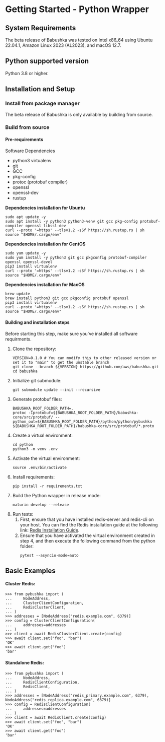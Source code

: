 # Getting Started - Python Wrapper

## System Requirements

The beta release of Babushka was tested on Intel x86_64 using Ubuntu 22.04.1, Amazon Linux 2023 (AL2023), and macOS 12.7.

## Python supported version
Python 3.8 or higher.

## Installation and Setup

### Install from package manager
The beta release of Babushka is only available by building from source.

### Build from source

#### Pre-requirements

Software Dependencies

-   python3 virtualenv
-   git
-   GCC
-   pkg-config
-   protoc (protobuf compiler)
-   openssl
-   openssl-dev
-   rustup

**Dependencies installation for Ubuntu**
```
sudo apt update -y
sudo apt install -y python3 python3-venv git gcc pkg-config protobuf-compiler openssl libssl-dev
curl --proto '=https' --tlsv1.2 -sSf https://sh.rustup.rs | sh
source "$HOME/.cargo/env"
```

**Dependencies installation for CentOS**
``` 
sudo yum update -y
sudo yum install -y python3 git gcc pkgconfig protobuf-compiler openssl openssl-devel
pip3 install virtualenv
curl --proto '=https' --tlsv1.2 -sSf https://sh.rustup.rs | sh
source "$HOME/.cargo/env"
```

**Dependencies installation for MacOS**
```
brew update
brew install python3 git gcc pkgconfig protobuf openssl 
pip3 install virtualenv
curl --proto '=https' --tlsv1.2 -sSf https://sh.rustup.rs | sh
source "$HOME/.cargo/env"
```

#### Building and installation steps
Before starting this step, make sure you've installed all software requirments. 
1. Clone the repository:
    ```
    VERSION=0.1.0 # You can modify this to other released version or set it to "main" to get the unstable branch
    git clone --branch ${VERSION} https://github.com/aws/babushka.git
    cd babushka
    ```
2. Initialize git submodule:
    ```
    git submodule update --init --recursive
    ```
3. Generate protobuf files:
    ```
    BABUSHKA_ROOT_FOLDER_PATH=.
    protoc -Iprotobuf=${BABUSHKA_ROOT_FOLDER_PATH}/babushka-core/src/protobuf/ --python_out=${BABUSHKA_ROOT_FOLDER_PATH}/python/python/pybushka ${BABUSHKA_ROOT_FOLDER_PATH}/babushka-core/src/protobuf/*.proto
    ```
4. Create a virtual environment:
    ```
    cd python
    python3 -m venv .env
    ```
5. Activate the virtual environment:
    ```
    source .env/bin/activate
    ```
6. Install requirements:
    ```
    pip install -r requirements.txt
    ```
7. Build the Python wrapper in release mode:
    ```
    maturin develop --release
    ```
8. Run tests:
    1.  First, ensure that you have installed redis-server and redis-cli on your host. You can find the Redis installation guide at the following link: [Redis Installation Guide](https://redis.io/docs/install/install-redis/install-redis-on-linux/).
    2. Ensure that you have activated the virtual environment created in step 4, and then execute the following command from the python folder:
        ```
        pytest --asyncio-mode=auto
        ```

## Basic Examples

#### Cluster Redis:

```python:
>>> from pybushka import (
...     NodeAddress,
...     ClusterClientConfiguration,
...     RedisClusterClient,
... )
>>> addresses = [NodeAddress("redis.example.com", 6379)]
>>> config = ClusterClientConfiguration(
...     addresses=addresses
... )
>>> client = await RedisClusterClient.create(config)
>>> await client.set("foo", "bar")
'OK'
>>> await client.get("foo")
'bar'
```

#### Standalone Redis:

```python:
>>> from pybushka import (
...     NodeAddress,
...     RedisClientConfiguration,
...     RedisClient,
... )
>>> addresses = [NodeAddress("redis_primary.example.com", 6379), NodeAddress("redis_replica.example.com", 6379)]
>>> config = RedisClientConfiguration(
...     addresses=addresses
... )
>>> client = await RedisClient.create(config)
>>> await client.set("foo", "bar")
'OK'
>>> await client.get("foo")
'bar'
```
